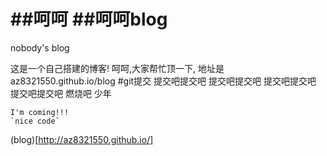 ##呵呵
##呵呵blog
====

nobody's blog


这是一个自己搭建的博客!
呵呵,大家帮忙顶一下,
地址是az8321550.github.io/blog
#git提交
提交吧提交吧
提交吧提交吧
提交吧提交吧
提交吧提交吧
燃烧吧 少年

    I'm coming!!!
    `nice code`
(blog)[http://az8321550.github.io/]
